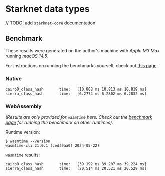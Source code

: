 # Starknet data types

// TODO: add `starknet-core` documentation

## Benchmark

These results were generated on the author's machine with _Apple M3 Max_ running _macOS 14.5_.

For instructions on running the benchmarks yourself, check out [this page](../BENCHMARK.md).

### Native

```log
cairo0_class_hash       time:   [10.808 ms 10.813 ms 10.819 ms]
sierra_class_hash       time:   [6.2774 ms 6.2802 ms 6.2832 ms]
```

### WebAssembly

_(Results are only provided for `wasmtime` here. Check out the [benchmark page](../BENCHMARK.md) for running the benchmark on other runtimes)._

Runtime version:

```console
$ wasmtime --version
wasmtime-cli 21.0.1 (cedf9aa0f 2024-05-22)
```

`wasmtime` results:

```log
cairo0_class_hash       time:   [39.192 ms 39.207 ms 39.224 ms]
sierra_class_hash       time:   [20.514 ms 20.521 ms 20.529 ms]
```
